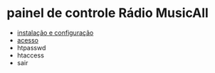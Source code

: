 # **painel de controle Rádio MusicAll**

- [instalação e configuração](https://github.com/gustavomathias/musicall/blob/master/documentacao/INSTALACAO.md)
- [acesso](https://github.com/gustavomathias/musicall/blob/master/documentacao/ACESSO.md)
- htpasswd
- htaccess
- sair